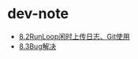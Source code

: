 # dev-note

* [8.2RunLoop闲时上传日志、Git使用](https://github.com/yanqizhao/dev-note/blob/master/August/8.2RunLoop闲时上传日志、Git使用.md)
* [8.3Bug解决](https://github.com/yanqizhao/dev-note/blob/master/August/8.3Bug解决.md)



